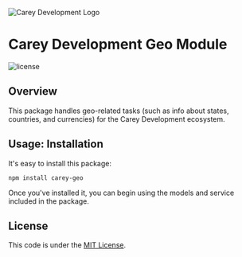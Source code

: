 ![Carey Development Logo](http://careydevelopment.us/img/branding/careydevelopment-logo-sm.png)

# Carey Development Geo Module

![license](https://img.shields.io/badge/license-MIT-blue.svg) 


## Overview
This package handles geo-related tasks (such as info about states, countries, and currencies) for the 
Carey Development ecosystem.

## Usage: Installation
It's easy to install this package:
```
npm install carey-geo
```

Once you've installed it, you can begin using the models and service included in the package.

## License
This code is under the [MIT License](https://github.com/careydevelopment/carey-geo/blob/master/LICENSE).

